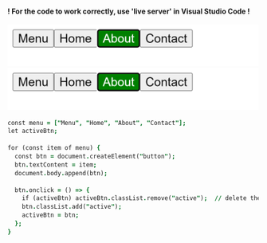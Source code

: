 ﻿
#### ! For the code to work correctly, use 'live server' in Visual Studio Code !

![Checked Menu](https://github.com/AndriiKot/JS__Courses__/blob/main/Alexandr_Dudukalo/2024__VanillaJS-Advanced/Practice/_01_checked-menu/images/__v1_0_0__.png)
![Checked Menu](https://github.com/AndriiKot/JS__Courses__/blob/main/Alexandr_Dudukalo/2024__VanillaJS-Advanced/Practice/_01_checked-menu/images/__v1_0_0__.png)
```j
const menu = ["Menu", "Home", "About", "Contact"];
let activeBtn;

for (const item of menu) {
  const btn = document.createElement("button");
  btn.textContent = item;
  document.body.append(btn);

  btn.onclick = () => {
    if (activeBtn) activeBtn.classList.remove("active");  // delete the old active button
    btn.classList.add("active");
    activeBtn = btn;
  };
}
```